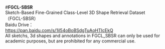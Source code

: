 #**FGCL-SBSR**<br/>
Sketch-Based Fine-Grained Class-Level 3D Shape Retrieval Dataset（FGCL-SBSR）<br/>
Baidu Drive：<br/>
https://pan.baidu.com/s/1il54oBoBSdgTuAoHTIcEkQ<br/>
All sketchs, 3d shapes and annotations in FGCL_SBSR can only be used for academic purposes, but are prohibited for any commercial use.<br/>
